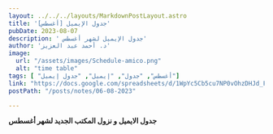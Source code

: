 ```yaml
---
layout: ../../../layouts/MarkdownPostLayout.astro
title: 'جدول الإيميل [أغسطس]'
pubDate: 2023-08-07
description: ' جدول الإيميل لشهر أغسطس'
author: 'د. أحمد عبد العزيز'
image:
  url: "/assets/images/Schedule-amico.png"
  alt: "time table"
tags: [ "أغسطس", "جدول", "إيميل", "جدول إيميل"]
link: "https://docs.google.com/spreadsheets/d/1WpYc5Cb5cu7NP0vOhzDHJd_FXYeXhAjf/edit?usp=sharing&ouid=118045078308367598703&rtpof=true&sd=true"
postPath: "/posts/notes/06-08-2023"

---
```



**جدول الايميل و نزول المكتب الجديد لشهر أغسطس**
